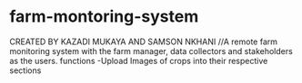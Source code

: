 # farm-montoring-system

CREATED BY KAZADI MUKAYA AND SAMSON NKHANI
//A remote farm monitoring system with the farm manager, data collectors and stakeholders as the users.
functions
-Upload Images of crops into their respective sections
